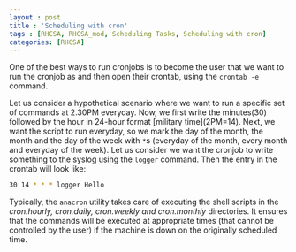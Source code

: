 ```yaml
---
layout : post
title : 'Scheduling with cron'
tags : [RHCSA, RHCSA_mod, Scheduling Tasks, Scheduling with cron]
categories: [RHCSA]
---
```



One of the best ways to run cronjobs is to become the user that we want
to run the cronjob as and then open their crontab, using the `crontab
-e` command.

Let us consider a hypothetical scenario where we want to run a specific
set of commands at 2.30PM everyday. Now, we first write the minutes(30)
followed by the hour in 24-hour format \[military time\](2PM=14). Next,
we want the script to run everyday, so we mark the day of the month, the
month and the day of the week with `*`s (everyday of the month, every
month and everyday of the week). Let us consider we want the cronjob to
write something to the syslog using the `logger` command. Then the entry
in the crontab will look like:

``` bash
30 14 * * * logger Hello
```

Typically, the `anacron` utility takes care of executing the shell
scripts in the *cron.hourly, cron.daily, cron.weekly and cron.monthly*
directories. It ensures that the commands will be executed at
appropriate times (that cannot be controlled by the user) if the machine
is down on the originally scheduled time.

